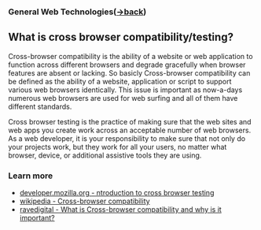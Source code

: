 ### General Web Technologies([->back](https://github.com/AbdKayali3/Collection-of-Front-End-interview-questions/blob/main/Categories/General-web-tech/general-web.md))


## What is cross browser compatibility/testing?
Cross-browser compatibility is the ability of a website or web application to function across different browsers and degrade gracefully when browser features are absent or lacking.
So basicly Cross-browser compatibility can be defined as the ability of a website, application or script to support various web browsers identically. This issue is important as now-a-days numerous web browsers are used for web surfing and all of them have different standards.

Cross browser testing is the practice of making sure that the web sites and web apps you create work across an acceptable number of web browsers. As a web developer, it is your responsibility to make sure that not only do your projects work, but they work for all your users, no matter what browser, device, or additional assistive tools they are using.





### Learn more
- [developer.mozilla.org - ntroduction to cross browser testing](https://developer.mozilla.org/en-US/docs/Learn/Tools_and_testing/Cross_browser_testing/Introduction)
- [wikipedia - Cross-browser compatibility](https://en.wikipedia.org/wiki/Cross-browser_compatibility)
- [ravedigital - What is Cross-browser compatibility and why is it important?](https://www.ravedigital.agency/blog/cross-browser-compatibility/)


